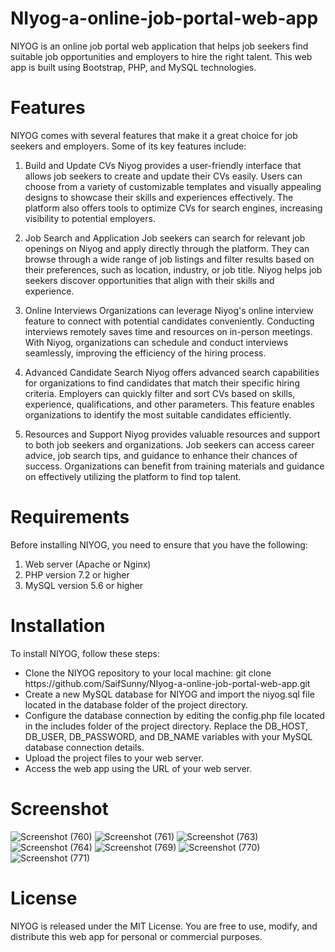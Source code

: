 # NIyog-a-online-job-portal-web-app

NIYOG is an online job portal web application that helps job seekers find suitable job opportunities and employers to hire the right talent. This web app is built using Bootstrap, PHP, and MySQL technologies.

# Features
NIYOG comes with several features that make it a great choice for job seekers and employers. Some of its key features include:

1. Build and Update CVs
Niyog provides a user-friendly interface that allows job seekers to create and update their CVs easily. Users can choose from a variety of customizable templates and visually appealing designs to showcase their skills and experiences effectively. The platform also offers tools to optimize CVs for search engines, increasing visibility to potential employers.

2. Job Search and Application
Job seekers can search for relevant job openings on Niyog and apply directly through the platform. They can browse through a wide range of job listings and filter results based on their preferences, such as location, industry, or job title. Niyog helps job seekers discover opportunities that align with their skills and experience.

3. Online Interviews
Organizations can leverage Niyog's online interview feature to connect with potential candidates conveniently. Conducting interviews remotely saves time and resources on in-person meetings. With Niyog, organizations can schedule and conduct interviews seamlessly, improving the efficiency of the hiring process.

4. Advanced Candidate Search
Niyog offers advanced search capabilities for organizations to find candidates that match their specific hiring criteria. Employers can quickly filter and sort CVs based on skills, experience, qualifications, and other parameters. This feature enables organizations to identify the most suitable candidates efficiently.

5. Resources and Support
Niyog provides valuable resources and support to both job seekers and organizations. Job seekers can access career advice, job search tips, and guidance to enhance their chances of success. Organizations can benefit from training materials and guidance on effectively utilizing the platform to find top talent.

# Requirements
Before installing NIYOG, you need to ensure that you have the following:

1. Web server (Apache or Nginx)
2. PHP version 7.2 or higher
3. MySQL version 5.6 or higher

# Installation
To install NIYOG, follow these steps:
<ul>
   <li>Clone the NIYOG repository to your local machine: git clone https://github.com/SaifSunny/NIyog-a-online-job-portal-web-app.git</li>
   <li>Create a new MySQL database for NIYOG and import the niyog.sql file located in the database folder of the project directory.</li>
   <li>Configure the database connection by editing the config.php file located in the includes folder of the project directory. 
   Replace the 
       DB_HOST, DB_USER, DB_PASSWORD, and DB_NAME 
   variables with your MySQL database connection details.</li>
   <li>Upload the project files to your web server.</li>
   <li>Access the web app using the URL of your web server.
</li>
</ul>

# Screenshot

![Screenshot (760)](https://github.com/SaifSunny/NIyog-a-online-job-portal-web-app/assets/72490093/b4bbb248-b258-47c2-a3ad-081fb0a16520)
![Screenshot (761)](https://github.com/SaifSunny/NIyog-a-online-job-portal-web-app/assets/72490093/f1b199b8-a37c-46be-bfa9-c1c84321dc68)
![Screenshot (763)](https://github.com/SaifSunny/NIyog-a-online-job-portal-web-app/assets/72490093/cc310fe2-d612-4008-b259-bfcca1411922)
![Screenshot (764)](https://github.com/SaifSunny/NIyog-a-online-job-portal-web-app/assets/72490093/db6b157c-611d-42d5-8e8c-c4f2dd46bb9d)
![Screenshot (769)](https://github.com/SaifSunny/NIyog-a-online-job-portal-web-app/assets/72490093/29a7c19f-2487-473b-b04b-3b8c3e998360)
![Screenshot (770)](https://github.com/SaifSunny/NIyog-a-online-job-portal-web-app/assets/72490093/8313a51e-e068-4c8a-980b-ea27e128b7b5)
![Screenshot (771)](https://github.com/SaifSunny/NIyog-a-online-job-portal-web-app/assets/72490093/d754da1e-91d2-41bc-a428-be26fc04a0e1)

# License
NIYOG is released under the MIT License. You are free to use, modify, and distribute this web app for personal or commercial purposes.

